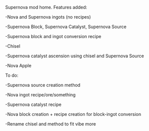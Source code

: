 Supernova mod home.
Features added:

-Nova and Supernova ingots (no recipes)

-Supernova Block, Supernova Catalyst, Supernova Source

-Supernova block and ingot conversion recipe

-Chisel

-Supernova catalyst ascension using chisel and Supernova Source

-Nova Apple



To do:

-Supernova source creation method

-Nova ingot recipe/ore/something

-Supernova catalyst recipe

-Nova block creation + recipe creation for block-ingot conversion

-Rename chisel and method to fit vibe more


